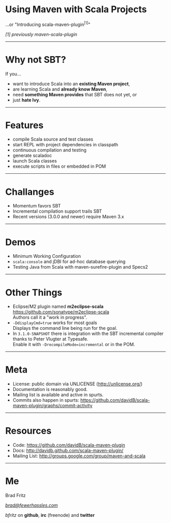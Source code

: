 # Using Maven with Scala Projects

...or "Introducing scala-maven-plugin<sup>[1]</sup>"

*[1] previously maven-scala-plugin*

---

# Why not SBT?

If you...

* want to introduce Scala into an **existing Maven project**,
* are learning Scala and **already know Maven**,
* need **something Maven provides** that SBT does not yet, or
* just **hate Ivy**.

---

# Features

* compile Scala source and test classes
* start REPL with project dependencies in classpath
* continuous compilation and testing
* generate scaladoc
* launch Scala classes
* execute scripts in files or embedded in POM

---

# Challanges

* Momentum favors SBT
* Incremental compilation support trails SBT
* Recent versions (3.0.0 and newer) require Maven 3.x

---

# Demos

* Minimum Working Configuration
* `scala:console` and jDBI for ad-hoc database querying
* Testing Java from Scala with maven-surefire-plugin and Specs2

---

# Other Things

* Eclipse/M2 plugin named **m2eclipse-scala**<br/>
  <https://github.com/sonatype/m2eclipse-scala><br/>
  Authors call it a "work in progress".
* `-DdisplayCmd=true` works for most goals<br/>
  Displays the command line being run for the goal.
* In `3.1.0-SNAPSHOT` there is integration with the SBT
  incremental compiler thanks to Peter Vlugter at Typesafe.<br/>
  Enable it with `-DrecompileMode=incremental` or in the POM.

---

# Meta

* License: public domain via UNLICENSE (<http://unlicense.org/>)
* Documentation is reasonably good.
* Mailing list is available and active in spurts.
* Commits also happen in spurts: 
  https://github.com/davidB/scala-maven-plugin/graphs/commit-activity

---

# Resources

* Code: <https://github.com/davidB/scala-maven-plugin>
* Docs: <http://davidb.github.com/scala-maven-plugin/>
* Mailing List: <http://groups.google.com/group/maven-and-scala>

---

# Me

Brad Fritz

*brad@fewerhassles.com*

*bfritz* on **github**, **irc** (freenode) and **twitter**

